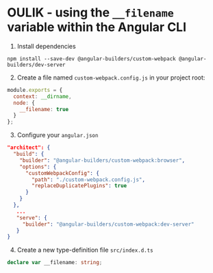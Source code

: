# OULIK - using the `__filename` variable within the Angular CLI #

1) Install dependencies
```console
npm install --save-dev @angular-builders/custom-webpack @angular-builders/dev-server
```

2) Create a file named `custom-webpack.config.js` in your project root:
```Javascript
module.exports = {
  context: __dirname,
  node: {
    __filename: true
  }
};
```
3) Configure your `angular.json`

```JSON
"architect": {
  "build": {
    "builder": "@angular-builders/custom-webpack:browser",
    "options": {
      "customWebpackConfig": {
        "path": "./custom-webpack.config.js",
        "replaceDuplicatePlugins": true
      }
    }
  },
   ...
   "serve": {
     "builder": "@angular-builders/custom-webpack:dev-server"
   }
}
```

4) Create a new type-definition file `src/index.d.ts`
```Typescript
declare var __filename: string;
```
